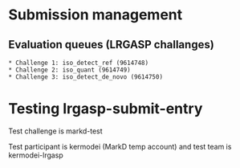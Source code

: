 # Submission management

## Evaluation queues (LRGASP challanges)
    * Challenge 1: iso_detect_ref (9614748)
    * Challenge 2: iso_quant (9614749)
    * Challenge 3: iso_detect_de_novo (9614750)


# Testing lrgasp-submit-entry

Test challenge is markd-test

Test participant is kermodei (MarkD temp account) and test team is kermodei-lrgasp
